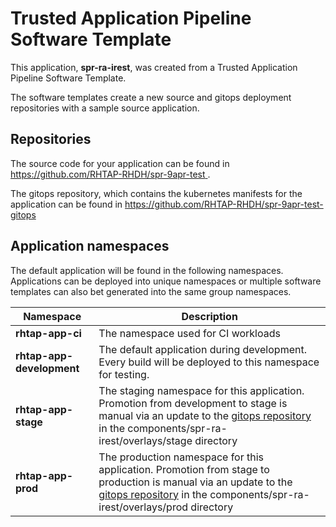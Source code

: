 # Trusted Application Pipeline Software Template

This application, **spr-ra-irest**, was created from a Trusted Application Pipeline Software Template.

The software templates create a new source and gitops deployment repositories with a sample source application. 

## Repositories

The source code for your application can be found in [https://github.com/RHTAP-RHDH/spr-9apr-test ](https://github.com/RHTAP-RHDH/spr-9apr-test ).
 
The gitops repository, which contains the kubernetes manifests for the application can be found in 
[https://github.com/RHTAP-RHDH/spr-9apr-test-gitops ](https://github.com/RHTAP-RHDH/spr-9apr-test-gitops ) 

## Application namespaces 

The default application will be found in the following namespaces. Applications can be deployed into unique namespaces or multiple software templates can also bet generated into the same group namespaces.  

|  Namespace   |  Description   |  
| -------- | -------- |
| **rhtap-app-ci** | The namespace used for CI workloads |
| **rhtap-app-development** | The default application during development. Every build will be deployed to this namespace for testing. |
| **rhtap-app-stage** | The staging namespace for this application. Promotion from development to stage is manual via an update to the [gitops repository](https://github.com/RHTAP-RHDH/spr-9apr-test-gitops ) in the components/spr-ra-irest/overlays/stage directory |
| **rhtap-app-prod** | The production namespace for this application. Promotion from stage to production is manual via an update to the [gitops repository](https://github.com/RHTAP-RHDH/spr-9apr-test-gitops ) in the components/spr-ra-irest/overlays/prod directory |